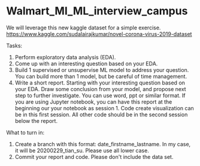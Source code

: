 # Walmart_MI_ML_interview_campus

We will leverage this new kaggle dataset for a simple exercise.
https://www.kaggle.com/sudalairajkumar/novel-corona-virus-2019-dataset

Tasks:
1. Perform exploratory data analysis (EDA).
2. Come up with an interesting question based on your EDA.
3. Build 1 supervised or unsupervise ML model to address your question. You can build more than 1 model, but be careful of time management.
4. Write a short report. 
    Starting with your interesting question based on your EDA. Draw some conclusion from your model, and propose next step to further investigate. 
    You can use word, ppt or similar format. 
    If you are using Jupyter notebook, you can have this report at the beginning our your notebook as session 1. Code create visualization can be in this first session. All other code should be in the second session below the report.  

What to turn in:
1. Create a branch with this format: date_firstname_lastname. In my case, it will be 20200229_tian_su. Please use all lower case.
2. Commit your report and code. Please don't include the data set. 
